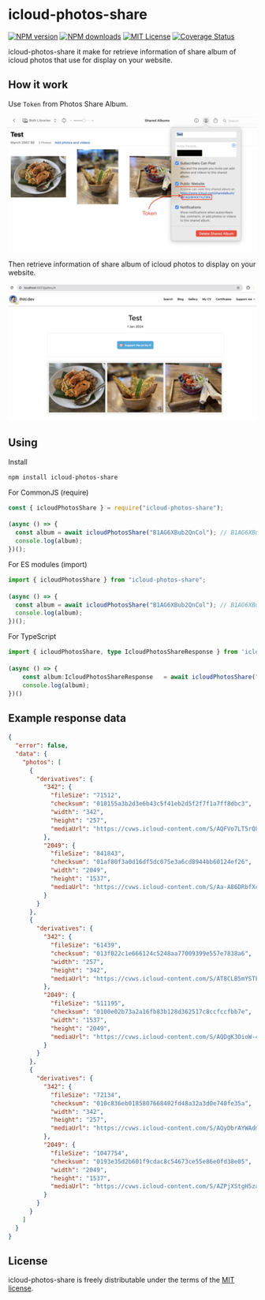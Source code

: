 # icloud-photos-share

[![NPM version][npm-version-image]][npm-url]
[![NPM downloads][npm-downloads-image]][npm-downloads-url]
[![MIT License][license-image]][license-url]
[![Coverage Status][coveralls-image]][coveralls-url]

icloud-photos-share it make for retrieve information of share album of icloud photos that use for display on your website.

## How it work

Use `Token` from Photos Share Album.

![](docs/images/how-it-work1.jpeg)

Then retrieve information of share album of icloud photos to display on your website.

![](docs/images/how-it-work2.jpeg)

## Using

Install

```bash
npm install icloud-photos-share
```

For CommonJS (require)

```javascript
const { icloudPhotosShare } = require("icloud-photos-share");

(async () => {
  const album = await icloudPhotosShare("B1AG6XBub2QnCol"); // B1AG6XBub2QnCol is Token from Photos Share Album you wont to get information
  console.log(album);
})();
```

For ES modules (import)

```javascript
import { icloudPhotosShare } from "icloud-photos-share";

(async () => {
  const album = await icloudPhotosShare("B1AG6XBub2QnCol"); // B1AG6XBub2QnCol is Token from Photos Share Album you wont to get information
  console.log(album);
})();
```

For TypeScript

```TypeScript
import { icloudPhotosShare, type IcloudPhotosShareResponse } from 'icloud-photos-share';

(async () => {
    const album:IcloudPhotosShareResponse   = await icloudPhotosShare("B1AG6XBub2QnCol"); // B1AG6XBub2QnCol is Token from Photos Share Album you wont to get information
    console.log(album);
})()
```

## Example response data

```json
{
  "error": false,
  "data": {
    "photos": [
      {
        "derivatives": {
          "342": {
            "fileSize": "71512",
            "checksum": "010155a3b2d3e6b43c5f41eb2d5f2f7f1a7ff8dbc3",
            "width": "342",
            "height": "257",
            "mediaUrl": "https://cvws.icloud-content.com/S/AQFVo7LT5rQ8X0HrLV8vfxp_-NvD/IMG_5998.JPG?o=AvhKt81kgjTyZLnsyQ-y_KbFmZXh2okUE5k70qGdBh7J&v=1&z=https%3A%2F%2Fp72-content.icloud.com%3A443&x=1&a=CAognilHykAdaxQk0p6ydZh7KLm1weQT0XK0UTu1DyOzWFgSaRDLvLTM6TEYy9PH0ekxIgEAUgR_-NvDaidFKs1OkdNIMh0ul9DADwX7nRwIit2DMcbdeGhByIWcELQlv5TdDCpyJ9ezRWGFvJcb3PUZfmxbNq-Ef1tofYO8aKEGMX-Gsa65VgsBCOSjuQ&e=1711983946&r=710d163b-d664-486a-b914-e038783b68ac-6&s=SyW9QMZ_CnD-_OLZ40y7Aga4wOg"
          },
          "2049": {
            "fileSize": "841843",
            "checksum": "01af80f3a0d16df5dc075e3a6cd8944bb60124ef26",
            "width": "2049",
            "height": "1537",
            "mediaUrl": "https://cvws.icloud-content.com/S/Aa-A86DRbfXcB146bNiUS7YBJO8m/IMG_5998.JPG?o=AoS_P39ZwptYSDz3zwubYCSfA-m-6fURFmgxMH7rLmh9&v=1&z=https%3A%2F%2Fp72-content.icloud.com%3A443&x=1&a=CAog2jnZyJZy8gbqZGwwQgATZfelNwzztmD8bg2pth9xrwYSaRDKvLTM6TEYytPH0ekxIgEAUgQBJO8maiejjtHiXZI7yyoHTUPuQENWV1BsbQWZC62eYOPKz3TX8XdUeAUJb5JyJ8qrc4jWawS7L4YVA8BOfx6QypYkttlfxtG2CQGuoHFw0OMbJT1afA&e=1711983946&r=710d163b-d664-486a-b914-e038783b68ac-1&s=kXgC0kP3uxxv5P5VfAFWvJvSyr4"
          }
        }
      },
      {
        "derivatives": {
          "342": {
            "fileSize": "61439",
            "checksum": "013f022c1e666124c5248aa77009399e557e7838a6",
            "width": "257",
            "height": "342",
            "mediaUrl": "https://cvws.icloud-content.com/S/AT8CLB5mYSTFJIqncAk5nlV-eDim/IMG_6065.JPG?o=AjvGWaCNHUMrsuAzuwwxcXmRqNEgrBRK3n9Dwxo8e3wX&v=1&z=https%3A%2F%2Fp72-content.icloud.com%3A443&x=1&a=CAogEDZvIT1H4D76f7tvs48S2vgdhLcyZmIFoJ-4vZR1fw8SaRDLvLTM6TEYy9PH0ekxIgEAUgR-eDimaicUyuJ1KZ0StLM7t9xTVrS7X5pFNKdSsTzd82EFBpS8sh9cts26dDVyJz_WwxpppSsczIYFN4_PkzolB9juL1nQqwLnx_lbUvkdnWP2lvx-WA&e=1711983946&r=710d163b-d664-486a-b914-e038783b68ac-4&s=VqbCwZEsUNfbajWu_6Uc5veMd8Y"
          },
          "2049": {
            "fileSize": "511195",
            "checksum": "0100e02b73a2a16fb83b128d362517c8ccfccfbb7e",
            "width": "1537",
            "height": "2049",
            "mediaUrl": "https://cvws.icloud-content.com/S/AQDgK3OioW-4OxKNNiUXyMz8z7t-/IMG_6065.JPG?o=AvvXM-4cDPiy80xA2wT8CWWjLPBG_ltPtvPjCdma6hZ7&v=1&z=https%3A%2F%2Fp72-content.icloud.com%3A443&x=1&a=CAoguw--6XZ7AsncLkoXT26Z2RY4XMUaJ-JoEMymUZED3OoSaRDLvLTM6TEYy9PH0ekxIgEAUgT8z7t-aif3GomNMs0W0hyJBeWh3RR2_vVY9T2rMi-biMyGFiodc84gfE45FPJyJ7STchsAyKdH3NyJnk1FnBZIK11UWqmLAMRKPcSAAo1GrI3KP3y2Lg&e=1711983946&r=710d163b-d664-486a-b914-e038783b68ac-2&s=ZxhoEzl2b-XxsSVPhg4E9iV54cw"
          }
        }
      },
      {
        "derivatives": {
          "342": {
            "fileSize": "72134",
            "checksum": "010c836eb0185807668402fd48a32a3d0e740fe35a",
            "width": "342",
            "height": "257",
            "mediaUrl": "https://cvws.icloud-content.com/S/AQyDbrAYWAdmhAL9SKMqPQ50D-Na/IMG_6067.JPG?o=AtY8cLBEK_yoqlKLTY_uC5LN38kFWhg-Mfl8rTJqesiF&v=1&z=https%3A%2F%2Fp72-content.icloud.com%3A443&x=1&a=CAogGsDUyWteoqWpSdHzV_PhIQTbxC0QSG8pEs-DycKR-woSaRDLvLTM6TEYy9PH0ekxIgEAUgR0D-Naaic_wex6Sybx-fofUX34lcQxLSAofWc3UODuudrO-YtZBKX_WEKAPlxyJyrpwqAl8-tsaR2Dvyw-7jGgoOHTL9_swklCpKAoWH23AtSuTPTs9g&e=1711983946&r=710d163b-d664-486a-b914-e038783b68ac-3&s=xEgoqvSX64aT4jsha4VtKQVYg3w"
          },
          "2049": {
            "fileSize": "1047754",
            "checksum": "0193e35d2b601f9cdac8c54673ce55e86e0fd38e05",
            "width": "2049",
            "height": "1537",
            "mediaUrl": "https://cvws.icloud-content.com/S/AZPjXStgH5zayMVGc85V6G4P044F/IMG_6067.JPG?o=At9tR40AWpgyBBZ3QCl8jZf1go4mlr4ONT5Kakb6mTcn&v=1&z=https%3A%2F%2Fp72-content.icloud.com%3A443&x=1&a=CAogLTG3D0bauZTjfhAiJLgRGqKQk2QdHkjRa6HwSCRRrlgSaRDLvLTM6TEYy9PH0ekxIgEAUgQP044Faicq6xD4laEHW3PDjtVlK3lOWv_sJGDwTk8cVXoblJwqBwdk8xuI1WVyJ0a6zmB5TIQJldToWppN4kHLtVEHk_IRmYPJmO6drE2Xm4OFBXvs2Q&e=1711983946&r=710d163b-d664-486a-b914-e038783b68ac-5&s=CpJsvJI4V1kQ9vi7yRAfX6JL04k"
          }
        }
      }
    ]
  }
}
```

## License

icloud-photos-share is freely distributable under the terms of the [MIT license][license-url].

[npm-url]: https://www.npmjs.com/package/icloud-photos-share
[npm-version-image]: https://img.shields.io/npm/v/icloud-photos-share.svg?style=flat
[npm-downloads-image]: https://img.shields.io/npm/dm/icloud-photos-share.svg?style=flat
[npm-downloads-url]: https://npmcharts.com/compare/icloud-photos-share?minimal=true
[license-image]: https://img.shields.io/badge/license-MIT-blue.svg?style=flat
[license-url]: LICENSE
[coveralls-image]: https://coveralls.io/repos/mrthiti/icloud-photos-share/badge.svg
[coveralls-url]: https://coveralls.io/r/mrthiti/icloud-photos-share
